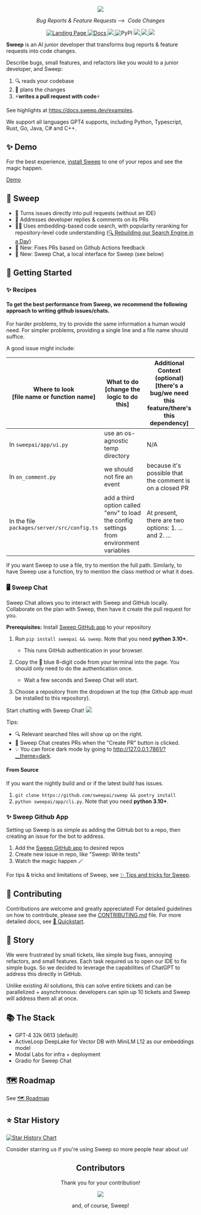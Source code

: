 <p align="center">
    <img src="https://github.com/sweepai/sweep/assets/26889185/39d500fc-9276-402c-9ec7-3e61f57ad233">
</p>
<p align="center">
    <i>Bug Reports & Feature Requests ⟶&nbsp; Code Changes</i>
</p>

<p align="center">
<a href="https://sweep.dev">
    <img alt="Landing Page" src="https://img.shields.io/badge/Site-sweep.dev-blue?link=https%3A%2F%2Fsweep.dev">
</a>
<a href="https://docs.sweep.dev/">
    <img alt="Docs" src="https://img.shields.io/badge/Docs-docs.sweep.dev-blue?link=https%3A%2F%2Fdocs.sweep.dev">
</a> 
<a href="https://discord.gg/sweep-ai">
    <img src="https://dcbadge.vercel.app/api/server/sweep-ai?style=flat" />
</a>
<img alt="PyPI" src="https://img.shields.io/pypi/v/sweepai">
<a href="https://pepy.tech/project/sweepai">
    <img src="https://static.pepy.tech/badge/sweepai/week" />
</a>
<a href="https://github.com/sweepai/sweep">
    <img src="https://img.shields.io/github/stars/sweepai/sweep" />
</a>
<a href="https://twitter.com/sweep__ai">
    <img src="https://img.shields.io/twitter/url?url=https%3A%2F%2Ftwitter.com%2Fsweep__ai" />
</a>
</p>

<b>Sweep</b> is an AI junior developer that transforms bug reports & feature requests into code changes.

Describe bugs, small features, and refactors like you would to a junior developer, and Sweep:
1. 🔍 reads your codebase
2. 📝 plans the changes
3. ⚡**writes a pull request with code**⚡

See highlights at https://docs.sweep.dev/examples.

We support all languages GPT4 supports, including Python, Typescript, Rust, Go, Java, C# and C++.

## ✨ Demo
For the best experience, [install Sweep](https://github.com/apps/sweep-ai) to one of your repos and see the magic happen.

[Demo](https://github.com/sweepai/sweep/assets/44910023/365ec29f-7317-40a7-9b5e-0af02f2b0e47)

## 🌠 Sweep
* 🔧 Turns issues directly into pull requests (without an IDE)
* 👀 Addresses developer replies & comments on its PRs
* 🕵️‍♂️ Uses embedding-based code search, with popularity reranking for repository-level code understanding ([🔍 Rebuilding our Search Engine in a Day](https://docs.sweep.dev/how-we-rebuilt-our-code-search-engine-in-a-day))
* 🎊 New: Fixes PRs based on Github Actions feedback
* 🎊 New: Sweep Chat, a local interface for Sweep (see below)

## 🚀 Getting Started

### ✨ Recipes
#### To get the best performance from Sweep, we recommend the following approach to writing github issues/chats. 
For harder problems, try to provide the same information a human would need. For simpler problems, providing a single line and a file name should suffice.

A good issue might include:

| Where to look <br> **[file name or function name]**| What to do <br> **[change the logic to do this]** | Additional Context (optional) <br> **[there's a bug/we need this feature/there's this dependency]** |
|--------|------------|----------------------|
|In `sweepai/app/ui.py`|use an os-agnostic temp directory|N/A|
|In `on_comment.py`|we should not fire an event|because it's possible that the comment is on a closed PR|
|In the file `packages/server/src/config.ts`|add a third option called "env" to load the config settings from environment variables| At present, there are two options:  1. ... and 2. ...|

If you want Sweep to use a file, try to mention the full path. Similarly, to have Sweep use a function, try to mention the class method or what it does.

### 🖥️ Sweep Chat
Sweep Chat allows you to interact with Sweep and GitHub locally. Collaborate on the plan with Sweep, then have it create the pull request for you. 

**Prerequisites:** Install [Sweep GitHub app](https://github.com/apps/sweep-ai) to your repository

1. Run `pip install sweepai && sweep`. Note that you need **python 3.10+.**
    - This runs GitHub authentication in your browser. 

2. Copy the 🔵 blue 8-digit code from your terminal into the page. You should only need to do the authentication once.  
    - Wait a few seconds and Sweep Chat will start. 

3. Choose a repository from the dropdown at the top (the Github app must be installed to this repository).

Start chatting with Sweep Chat!
<img src="https://github.com/sweepai/sweep/blob/856ff66c2dbeaf39afbf6d8c49a620dfa70271fb/.assets/gradio-screenshot.png">

Tips:
* 🔍 Relevant searched files will show up on the right. 
* 🔘 Sweep Chat creates PRs when the "Create PR" button is clicked. 
* 💡 You can force dark mode by going to http://127.0.0.1:7861/?__theme=dark.

#### From Source
If you want the nightly build and or if the latest build has issues.

1. `git clone https://github.com/sweepai/sweep && poetry install`
2. `python sweepai/app/cli.py`. Note that you need **python 3.10+**.

### ✨ Sweep Github App
Setting up Sweep is as simple as adding the GitHub bot to a repo, then creating an issue for the bot to address.

1. Add the [Sweep GitHub app](https://github.com/apps/sweep-ai) to desired repos
2. Create new issue in repo, like "Sweep: Write tests"
3. Watch the magic happen 🪄

For tips & tricks and limitations of Sweep, see [✨ Tips and tricks for Sweep](https://docs.sweep.dev/tricks).

## 🤝 Contributing

Contributions are welcome and greatly appreciated! For detailed guidelines on how to contribute, please see the [CONTRIBUTING.md](CONTRIBUTING.md) file.
For more detailed docs, see [🚀 Quickstart](https://docs.sweep.dev/start).

## 📘 Story

We were frustrated by small tickets, like simple bug fixes, annoying refactors, and small features. Each task required us to open our IDE to fix simple bugs. So we decided to leverage the capabilities of ChatGPT to address this directly in GitHub.

Unlike existing AI solutions, this can solve entire tickets and can be parallelized + asynchronous: developers can spin up 10 tickets and Sweep will address them all at once.

## 📚 The Stack
- GPT-4 32k 0613 (default)
- ActiveLoop DeepLake for Vector DB with MiniLM L12 as our embeddings model
- Modal Labs for infra + deployment
- Gradio for Sweep Chat

## 🗺️ Roadmap
See [🗺️ Roadmap](https://docs.sweep.dev/roadmap)

## ⭐ Star History

[![Star History Chart](https://api.star-history.com/svg?repos=sweepai/sweep&type=Date)](https://star-history.com/#sweepai/sweep&Date)

Consider starring us if you're using Sweep so more people hear about us!
<h2 align="center">
    Contributors
</h2>
<p align="center">
    Thank you for your contribution!
</p>
<p align="center">
    <a href="https://github.com/sweepai/sweep/graphs/contributors">
      <img src="https://contrib.rocks/image?repo=sweepai/sweep" />
    </a>
</p>
<p align="center">
    and, of course, Sweep!
</p>